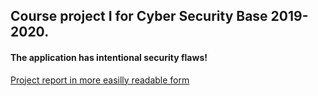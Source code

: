 Course project I for Cyber Security Base 2019-2020.
---

#### The application has intentional security flaws!

[Project report in more easilly readable form](https://github.com/sokkanen/cybersecurity/blob/master/report.md)


